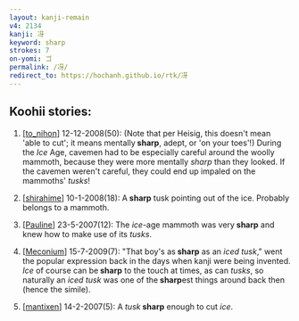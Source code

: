 ```yaml
---
layout: kanji-remain
v4: 2134
kanji: 冴
keyword: sharp
strokes: 7
on-yomi: ゴ
permalink: /冴/
redirect_to: https://hochanh.github.io/rtk/冴
---
```


## Koohii stories: 

1) [<a href="http://kanji.koohii.com/profile/to_nihon">to_nihon</a>] 12-12-2008(50): (Note that per Heisig, this doesn&#039;t mean &#039;able to cut&#039;; it means mentally<strong> sharp</strong>, adept, or &#039;on your toes&#039;!) During the <em>Ice</em> Age, cavemen had to be especially careful around the woolly mammoth, because they were more mentally <em>sharp</em> than they looked. If the cavemen weren&#039;t careful, they could end up impaled on the mammoths&#039; <em>tusks</em>!

2) [<a href="http://kanji.koohii.com/profile/shirahime">shirahime</a>] 10-1-2008(18): A<strong> sharp</strong> tusk pointing out of the ice. Probably belongs to a mammoth.

3) [<a href="http://kanji.koohii.com/profile/Pauline">Pauline</a>] 23-5-2007(12): The <em>ice</em>-age mammoth was very<strong> sharp</strong> and knew how to make use of its <em>tusks</em>.

4) [<a href="http://kanji.koohii.com/profile/Meconium">Meconium</a>] 15-7-2009(7): &quot;That boy&#039;s as<strong> sharp</strong> as an <em>iced tusk</em>,&quot; went the popular expression back in the days when kanji were being invented. <em>Ice</em> of course can be<strong> sharp</strong> to the touch at times, as can <em>tusks</em>, so naturally an <em>iced tusk</em> was one of the<strong> sharp</strong>est things around back then (hence the simile).

5) [<a href="http://kanji.koohii.com/profile/mantixen">mantixen</a>] 14-2-2007(5): A <em>tusk</em><strong> sharp</strong> enough to cut <em>ice</em>.

